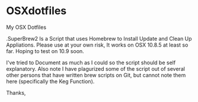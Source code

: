 OSXdotfiles
===========

My OSX Dotfiles

.SuperBrew2 Is a Script that uses Homebrew to Install Update and Clean Up Appliations. 
Please use at your own risk, It works on OSX 10.8.5 at least so far. Hoping to test on 10.9 soon.

I've tried to Document as much as I could so the script should be self explanatory. Also note
I have plagurized some of the script out of several other persons that have written brew scripts on Git,
but cannot note them here (specifically the Keg Function).

Thanks,
